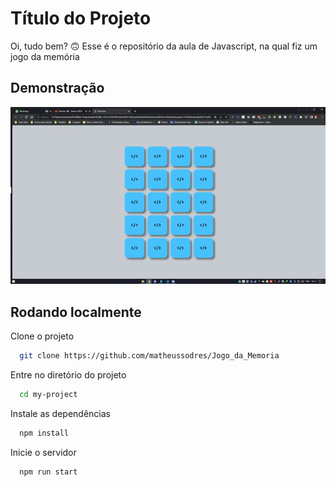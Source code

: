 
# Título do Projeto

Oi, tudo bem? 🙃
Esse é o repositório da aula de Javascript, na qual fiz um jogo da memória 


## Demonstração

![](https://github.com/matheussodres/Jogo_da_Memoria/blob/main/JogoDaVelha.gif)

## Rodando localmente

Clone o projeto

```bash
  git clone https://github.com/matheussodres/Jogo_da_Memoria
```

Entre no diretório do projeto

```bash
  cd my-project
```

Instale as dependências

```bash
  npm install
```

Inicie o servidor

```bash
  npm run start
```

